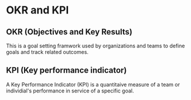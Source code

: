 # OKR and KPI

## OKR (Objectives and Key Results)

This is a goal setting framwork used by organizations and teams to define goals and track related outcomes.

## KPI (Key performance indicator)

A Key Performance Indicator (KPI) is a quantitaive measure of a team or individial's performance in service of a specific goal.

